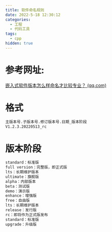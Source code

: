 ```yaml
---
title: 软件命名规则
date: 2022-5-18 12:30:12
categories:
  - 工程
  - 代码工具
tags:
  - cpp
hidden: true
---
```


# 参考网址:

 [嵌入式软件版本怎么样命名才比较专业？ (qq.com)](https://mp.weixin.qq.com/s/o_oesCA_1LAEMBI8Qbjvzg) 

# 格式

```txt
主版本号.子版本号.修订版本号.日期_版本阶段
V1.2.3.20220513_rc
```

# 版本阶段

```txt
standard：标准版
full version：完整版，即正式版
lts：长期维护版本
ultimate：旗舰版
alpha：内部版本
beta：测试版
demo：演示版
enhance：增强版
free：自由版
lts：长期维护版本
release：发行版
rc：即将作为正式版发布
standard：标准版
upgrade：升级版
```

